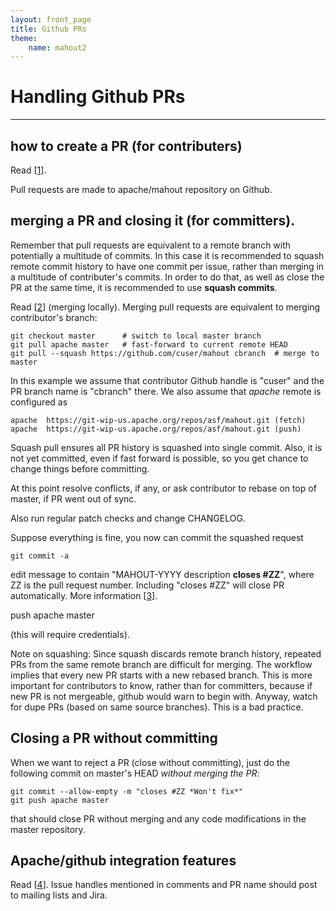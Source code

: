 ```yaml
---
layout: front_page
title: Github PRs
theme: 
    name: mahout2
---
```



# Handling Github PRs #

----------


## how to create a PR (for contributers)

Read [[1]]. 

Pull requests are made to apache/mahout repository on Github. 

## merging a PR and closing it (for committers). 

Remember that pull requests are equivalent to a remote branch with potentially a multitude of commits. 
In this case it is recommended to squash remote commit history to have one commit per issue, rather 
than merging in a multitude of contributer's commits. In order to do that, as well as close the PR at the 
same time, it is recommended to use **squash commits**.

Read [[2]] (merging locally). Merging pull requests are equivalent to merging contributor's branch:

    git checkout master      # switch to local master branch
    git pull apache master   # fast-forward to current remote HEAD
    git pull --squash https://github.com/cuser/mahout cbranch  # merge to master 


In this example we assume that contributor Github handle is "cuser" and the PR branch name is "cbranch" there. We also 
assume that *apache* remote is configured as 

    apache  https://git-wip-us.apache.org/repos/asf/mahout.git (fetch)
    apache  https://git-wip-us.apache.org/repos/asf/mahout.git (push)


Squash pull ensures all PR history is squashed into single commit. Also, it is not yet committed, even if 
fast forward is possible, so you get chance to change things before committing.

At this point resolve conflicts, if any, or ask contributor to rebase on top of master, if PR went out of sync.

Also run regular patch checks and change CHANGELOG.

Suppose everything is fine, you now can commit the squashed request 

    git commit -a

edit message to contain "MAHOUT-YYYY description **closes #ZZ**", where ZZ is the pull request number. 
Including "closes #ZZ" will close PR automatically. More information [[3]].

   push apache master

(this will require credentials).

Note on squashing: Since squash discards remote branch history, repeated PRs from the same remote branch are 
difficult for merging. The workflow implies that every new PR starts with a new rebased branch. This is more 
important for contributors to know, rather than for committers, because if new PR is not mergeable, github
would warn to begin with. Anyway, watch for dupe PRs (based on same source branches). This is a bad practice.
     
## Closing a PR without committing 

When we want to reject a PR (close without committing), just do the following commit on master's HEAD 
*without merging the PR*: 

    git commit --allow-empty -m "closes #ZZ *Won't fix*"
    git push apache master

that should close PR without merging and any code modifications in the master repository.

## Apache/github integration features 

Read [[4]]. Issue handles mentioned in comments and PR name should post to mailing lists and Jira.


[1]: https://help.github.com/articles/creating-a-pull-request
[2]: https://help.github.com/articles/merging-a-pull-request#merging-locally
[3]: https://help.github.com/articles/closing-issues-via-commit-messages
[4]: https://blogs.apache.org/infra/entry/improved_integration_between_apache_and
